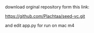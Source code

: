 download orginal repository form this link: 

https://github.com/Plachtaa/seed-vc.git

and edit app.py for run on mac m4
